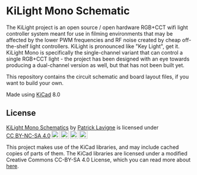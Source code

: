 # KiLight Mono Schematic

The KiLight project is an open source / open hardware RGB+CCT wifi light controller system meant for use in filming environments that may be affected by the lower PWM frequencies and RF noise created by cheap off-the-shelf light controllers. KiLight is pronounced like "Key Light", get it. KiLight Mono is specifically the single-channel variant that can control a single RGB+CCT light - the project has been designed with an eye towards producing a dual-channel version as well, but that has not been built yet. 

This repository contains the circuit schematic and board layout files, if you want to build your own.

Made using [KiCad][KiCad] 8.0

[KiCad]: https://www.kicad.org/

## License

<p xmlns:cc="http://creativecommons.org/ns#" xmlns:dct="http://purl.org/dc/terms/"><a property="dct:title" rel="cc:attributionURL" href="https://github.com/PMLavigne/kilight-mono-schematic">KiLight Mono Schematics</a> by <a rel="cc:attributionURL dct:creator" property="cc:attributionName" href="https://github.com/PMLavigne">Patrick Lavigne</a> is licensed under <a href="https://creativecommons.org/licenses/by-nc-sa/4.0/?ref=chooser-v1" target="_blank" rel="license noopener noreferrer" style="display:inline-block;">CC BY-NC-SA 4.0<img style="height:22px!important;margin-left:3px;vertical-align:text-bottom;" src="https://mirrors.creativecommons.org/presskit/icons/cc.svg?ref=chooser-v1" alt=""><img style="height:22px!important;margin-left:3px;vertical-align:text-bottom;" src="https://mirrors.creativecommons.org/presskit/icons/by.svg?ref=chooser-v1" alt=""><img style="height:22px!important;margin-left:3px;vertical-align:text-bottom;" src="https://mirrors.creativecommons.org/presskit/icons/nc.svg?ref=chooser-v1" alt=""><img style="height:22px!important;margin-left:3px;vertical-align:text-bottom;" src="https://mirrors.creativecommons.org/presskit/icons/sa.svg?ref=chooser-v1" alt=""></a></p>

This project makes use of the KiCad libraries, and may include cached copies of parts of them. The KiCad libraries are licensed under a modified Creative Commons CC-BY-SA 4.0 License, which you can read more about [here][KiCadLibraryLicense].

[KiCadLibraryLicense]: https://www.kicad.org/libraries/license/
